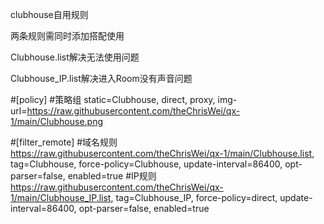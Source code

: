 clubhouse自用规则

两条规则需同时添加搭配使用

Clubhouse.list解决无法使用问题

Clubhouse_IP.list解决进入Room没有声音问题


#[policy]
#策略组
static=Clubhouse, direct, proxy, img-url=https://raw.githubusercontent.com/theChrisWei/qx-1/main/Clubhouse.png

#[filter_remote]
#域名规则
https://raw.githubusercontent.com/theChrisWei/qx-1/main/Clubhouse.list, tag=Clubhouse, force-policy=Clubhouse, update-interval=86400, opt-parser=false, enabled=true
#IP规则
https://raw.githubusercontent.com/theChrisWei/qx-1/main/Clubhouse_IP.list, tag=Clubhouse_IP, force-policy=direct, update-interval=86400, opt-parser=false, enabled=true
